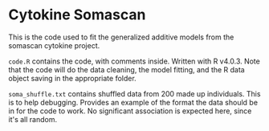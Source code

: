 # Cytokine Somascan

This is the code used to fit the generalized additive models from the somascan cytokine project.

`code.R` contains the code, with comments inside. Written with R v4.0.3. Note that the code will do the data cleaning, the model fitting, and the R data object saving in the appropriate folder.

`soma_shuffle.txt` contains shuffled data from 200 made up individuals. This is to help debugging. Provides an example of the format the data should be in for the code to work. No significant association is expected here, since it's all random.
